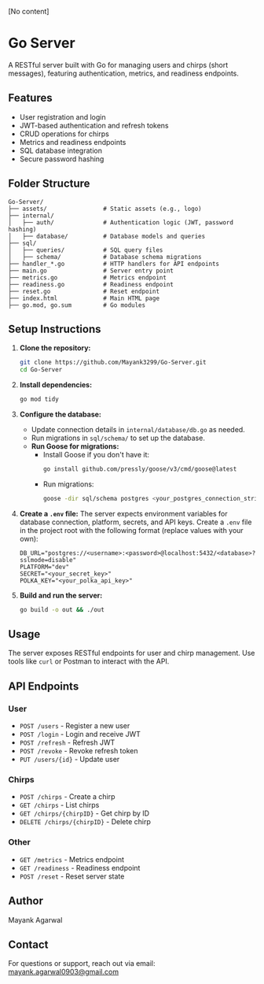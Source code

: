 [No content]
# Go Server

A RESTful server built with Go for managing users and chirps (short messages), featuring authentication, metrics, and readiness endpoints.

## Features
- User registration and login
- JWT-based authentication and refresh tokens
- CRUD operations for chirps
- Metrics and readiness endpoints
- SQL database integration
- Secure password hashing

## Folder Structure
```
Go-Server/
├── assets/                # Static assets (e.g., logo)
├── internal/
│   ├── auth/              # Authentication logic (JWT, password hashing)
│   ├── database/          # Database models and queries
├── sql/
│   ├── queries/           # SQL query files
│   ├── schema/            # Database schema migrations
├── handler_*.go           # HTTP handlers for API endpoints
├── main.go                # Server entry point
├── metrics.go             # Metrics endpoint
├── readiness.go           # Readiness endpoint
├── reset.go               # Reset endpoint
├── index.html             # Main HTML page
├── go.mod, go.sum         # Go modules
```

## Setup Instructions
1. **Clone the repository:**
	```sh
	git clone https://github.com/Mayank3299/Go-Server.git
	cd Go-Server
	```
2. **Install dependencies:**
	```sh
	go mod tidy
	```
3. **Configure the database:**
	 - Update connection details in `internal/database/db.go` as needed.
	 - Run migrations in `sql/schema/` to set up the database.
	 - **Run Goose for migrations:**
		 - Install Goose if you don't have it:
			 ```sh
			 go install github.com/pressly/goose/v3/cmd/goose@latest
			 ```
		 - Run migrations:
			 ```sh
			 goose -dir sql/schema postgres <your_postgres_connection_string> up
			 ```

4. **Create a `.env` file:**
	The server expects environment variables for database connection, platform, secrets, and API keys. Create a `.env` file in the project root with the following format (replace values with your own):
	```env
	DB_URL="postgres://<username>:<password>@localhost:5432/<database>?sslmode=disable"
	PLATFORM="dev"
	SECRET="<your_secret_key>"
	POLKA_KEY="<your_polka_api_key>"
	```

5. **Build and run the server:**
	```sh
	go build -o out && ./out
	```

## Usage
The server exposes RESTful endpoints for user and chirp management. Use tools like `curl` or Postman to interact with the API.

## API Endpoints
### User
- `POST /users` - Register a new user
- `POST /login` - Login and receive JWT
- `POST /refresh` - Refresh JWT
- `POST /revoke` - Revoke refresh token
- `PUT /users/{id}` - Update user

### Chirps
- `POST /chirps` - Create a chirp
- `GET /chirps` - List chirps
- `GET /chirps/{chirpID}` - Get chirp by ID
- `DELETE /chirps/{chirpID}` - Delete chirp

### Other
- `GET /metrics` - Metrics endpoint
- `GET /readiness` - Readiness endpoint
- `POST /reset` - Reset server state

## Author

Mayank Agarwal

## Contact
For questions or support, reach out via email: [mayank.agarwal0903@gmail.com](mailto:mayank.agarwal0903@gmail.com)
